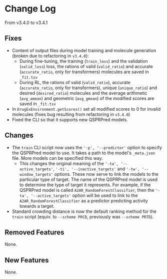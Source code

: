 # Change Log
From v3.4.0 to v3.4.1

## Fixes

- Content of output files during model training and molecule generation (broken due to refactoring in `v3.4.0`):
  - During fine-tuning, the training (`train_loss`) and the validation (`valid_loss`) loss, the rations of valid (`valid_ratio`) and accurate (`accurate_ratio`, only for transformers) molecules are saved in `_fit.tsv`
  - During RL, the rations of valid (`valid_ratio`), accurate (`accurate_ratio`, only for transformers), unique (`unique_ratio`) and desired (`desired_ratio`) molecules and the average arithmetic (`avg_amean`) and geometric (`avg_gmean`) of the modified scores are saved in `_fit.tsv`
- In `DrugExEnvironment.getScores()` set all modified scores to 0 for invalid molecules (fixes bug resulting from refactoring in `v3.4.0`)
- Fixed the CLI so that it supports new QSPRPred models.

## Changes

- The `train` CLI script now uses the `'-p', '--predictor'` option to specify the QSPRPred model to use. It takes a path to the model's `_meta.json` file. More models can be specified this way.
  - This changes the original meaning of the `'-ta', '--active_targets'`, `'-ti', '--inactive_targets'` and `'-tw', '--window_targets'` options. These now serve to link the models to the particular type of target. The name of the QSPRPred model is used to determine the type of target it represents. For example, if the QSPRPred model is called `A2AR_RandomForestClassifier`, then the `'-ta', '--active_targets'` option will be used to link to the `A2AR_RandomForestClassifier` as a predictor predicting activity towards a target. 
- Standard crowding distance is now the default ranking method for the `train` script (equiv. to `--scheme PRCD`, previously was `--scheme PRTD`).

## Removed Features

None.

## New Features

None.
